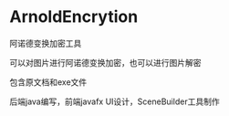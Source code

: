 # ArnoldEncrytion

阿诺德变换加密工具

可以对图片进行阿诺德变换加密，也可以进行图片解密

包含原文档和exe文件

后端java编写，前端javafx UI设计，SceneBuilder工具制作
